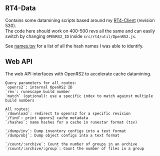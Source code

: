 ## RT4-Data

Contains some datamining scripts based around my [RT4-Client](https://github.com/Pazaz/RT4-Client) (revision 530).  
The code here should work on 400-500 revs all the same and can easily switch by changing `OPENRS2_ID` inside `src/rt4/util/OpenRS2.js`.

See [names.tsv](./names.tsv) for a list of all the hash names I was able to identify.

## Web API

The web API interfaces with OpenRS2 to accelerate cache datamining.

```
Query parameters for all routes:
`openrs2`: internal OpenRS2 ID
`rev`: runescape build number
`match` (optional): use a specific index to match against multiple build numbers

All routes:
`/download`: redirect to openrs2 for a specific revision
`/find`: print openrs2 cache metadata
`/hashes`: name hashes for a cache in runestar format (tsv)

`/dump/inv`: Dump inventory configs into a text format
`/dump/obj`: Dump object configs into a text format

`/count/:archive`: Count the number of groups in an archive
`/count/:archive/:group`: Count the number of files in a group
```
